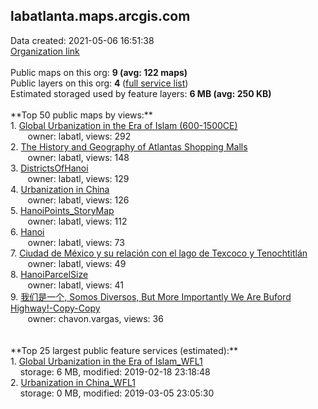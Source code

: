<h2>labatlanta.maps.arcgis.com</h2> Data created: 2021-05-06 16:51:38 <br /><a target='new' href='https://labatlanta.maps.arcgis.com'>Organization link</a><br /><br />Public maps on this org: <b>9 (avg: 122 maps)</b><br />Public layers on this org: <b>4 </b>(<a target='new' href='https://services.arcgis.com/MCdyFmYQOMTg7m91/ArcGIS/rest/services'>full service list</a>)<br />Estimated storaged used by feature layers: <b>6 MB (avg: 250 KB)</b><br /><br />**Top 50 public maps by views:**<br />  1. <a target='new' href='https://www.arcgis.com/home/item.html?id=f3c76cfbee2046fda881373cd809214c'>Global Urbanization in the Era of Islam (600-1500CE)</a> <br />  &nbsp;&nbsp;&nbsp;&nbsp; &nbsp;&nbsp;owner: labatl, views: 292<br />  2. <a target='new' href='https://www.arcgis.com/home/item.html?id=2802bfaefb4f458fbe167f3bf6a3b7e5'>The History and Geography of Atlantas Shopping Malls</a> <br />  &nbsp;&nbsp;&nbsp;&nbsp; &nbsp;&nbsp;owner: labatl, views: 148<br />  3. <a target='new' href='https://www.arcgis.com/home/item.html?id=22515db70e4c4fe5bc235854830b3ae4'>DistrictsOfHanoi</a> <br />  &nbsp;&nbsp;&nbsp;&nbsp; &nbsp;&nbsp;owner: labatl, views: 129<br />  4. <a target='new' href='https://www.arcgis.com/home/item.html?id=52173979aed8450e900ba9f93e3edb94'>Urbanization in China</a> <br />  &nbsp;&nbsp;&nbsp;&nbsp; &nbsp;&nbsp;owner: labatl, views: 126<br />  5. <a target='new' href='https://www.arcgis.com/home/item.html?id=854cadec32fb4921b12846bf90dbdd95'>HanoiPoints_StoryMap</a> <br />  &nbsp;&nbsp;&nbsp;&nbsp; &nbsp;&nbsp;owner: labatl, views: 112<br />  6. <a target='new' href='https://www.arcgis.com/home/item.html?id=2b6660cd358f4aa4a2d5bc754a425c26'>Hanoi</a> <br />  &nbsp;&nbsp;&nbsp;&nbsp; &nbsp;&nbsp;owner: labatl, views: 73<br />  7. <a target='new' href='https://www.arcgis.com/home/item.html?id=ffa71df218c84127babe93e5517d3819'>Ciudad de México y su relación con el lago de Texcoco y Tenochtitlán</a> <br />  &nbsp;&nbsp;&nbsp;&nbsp; &nbsp;&nbsp;owner: labatl, views: 49<br />  8. <a target='new' href='https://www.arcgis.com/home/item.html?id=f91595b40daf4b039d941e8f5444a32f'>HanoiParcelSize</a> <br />  &nbsp;&nbsp;&nbsp;&nbsp; &nbsp;&nbsp;owner: labatl, views: 41<br />  9. <a target='new' href='https://www.arcgis.com/home/item.html?id=a01858d972f44f00bc0da09d3de39b4b'>我们是一个, Somos Diversos, But More Importantly We Are Buford Highway!-Copy-Copy</a> <br />  &nbsp;&nbsp;&nbsp;&nbsp; &nbsp;&nbsp;owner: chavon.vargas, views: 36<br /><br /><br />**Top 25 largest public feature services (estimated):**<br /> 1. <a target='new' href='https://www.arcgis.com/home/item.html?id=4f893547aec84cab87a37eae64442834'>Global Urbanization in the Era of Islam_WFL1</a><br /> &nbsp;&nbsp;&nbsp;&nbsp;storage: 6 MB, modified: 2019-02-18 23:18:48<br /> 2. <a target='new' href='https://www.arcgis.com/home/item.html?id=67091db2b7eb4812bfd4028578f65bc9'>Urbanization in China_WFL1</a><br /> &nbsp;&nbsp;&nbsp;&nbsp;storage: 0 MB, modified: 2019-03-05 23:05:30<br />